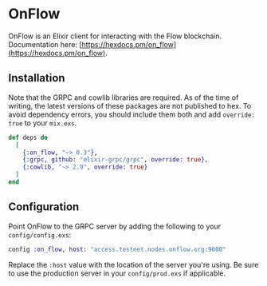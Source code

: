 # OnFlow

OnFlow is an Elixir client for interacting with the Flow blockchain.
Documentation here: [https://hexdocs.pm/on_flow](https://hexdocs.pm/on_flow).

## Installation

Note that the GRPC and cowlib libraries are required. As of the time of writing,
the latest versions of these packages are not published to hex. To avoid
dependency errors, you should include them both and add `override: true` to your
`mix.exs`.

```elixir
def deps do
  [
    {:on_flow, "~> 0.3"},
    {:grpc, github: "elixir-grpc/grpc", override: true},
    {:cowlib, "~> 2.9", override: true}
  ]
end
```

## Configuration

Point OnFlow to the GRPC server by adding the following to your
`config/config.exs`:

```elixir
config :on_flow, host: "access.testnet.nodes.onflow.org:9000"
```

Replace the `:host` value with the location of the server you're using. Be sure
to use the production server in your `config/prod.exs` if applicable.
